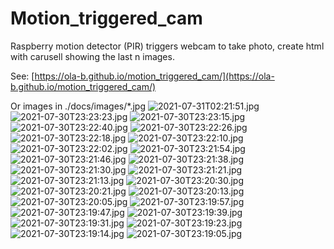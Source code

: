 # Motion_triggered_cam
Raspberry motion detector (PIR) triggers webcam to take photo, create html with carusell showing the last n images.

See: [https://ola-b.github.io/motion_triggered_cam/](https://ola-b.github.io/motion_triggered_cam/)


Or images in ./docs/images/*.jpg
![2021-07-31T02:21:51.jpg](https://github.com/Ola-B/motion_triggered_cam/blob/main/docs/images/2021-07-31T02:21:51.jpg "2021-07-31T02:21:51.jpg")
![2021-07-30T23:23:23.jpg](https://github.com/Ola-B/motion_triggered_cam/blob/main/docs/images/2021-07-30T23:23:23.jpg "2021-07-30T23:23:23.jpg")
![2021-07-30T23:23:15.jpg](https://github.com/Ola-B/motion_triggered_cam/blob/main/docs/images/2021-07-30T23:23:15.jpg "2021-07-30T23:23:15.jpg")
![2021-07-30T23:22:40.jpg](https://github.com/Ola-B/motion_triggered_cam/blob/main/docs/images/2021-07-30T23:22:40.jpg "2021-07-30T23:22:40.jpg")
![2021-07-30T23:22:26.jpg](https://github.com/Ola-B/motion_triggered_cam/blob/main/docs/images/2021-07-30T23:22:26.jpg "2021-07-30T23:22:26.jpg")
![2021-07-30T23:22:18.jpg](https://github.com/Ola-B/motion_triggered_cam/blob/main/docs/images/2021-07-30T23:22:18.jpg "2021-07-30T23:22:18.jpg")
![2021-07-30T23:22:10.jpg](https://github.com/Ola-B/motion_triggered_cam/blob/main/docs/images/2021-07-30T23:22:10.jpg "2021-07-30T23:22:10.jpg")
![2021-07-30T23:22:02.jpg](https://github.com/Ola-B/motion_triggered_cam/blob/main/docs/images/2021-07-30T23:22:02.jpg "2021-07-30T23:22:02.jpg")
![2021-07-30T23:21:54.jpg](https://github.com/Ola-B/motion_triggered_cam/blob/main/docs/images/2021-07-30T23:21:54.jpg "2021-07-30T23:21:54.jpg")
![2021-07-30T23:21:46.jpg](https://github.com/Ola-B/motion_triggered_cam/blob/main/docs/images/2021-07-30T23:21:46.jpg "2021-07-30T23:21:46.jpg")
![2021-07-30T23:21:38.jpg](https://github.com/Ola-B/motion_triggered_cam/blob/main/docs/images/2021-07-30T23:21:38.jpg "2021-07-30T23:21:38.jpg")
![2021-07-30T23:21:30.jpg](https://github.com/Ola-B/motion_triggered_cam/blob/main/docs/images/2021-07-30T23:21:30.jpg "2021-07-30T23:21:30.jpg")
![2021-07-30T23:21:21.jpg](https://github.com/Ola-B/motion_triggered_cam/blob/main/docs/images/2021-07-30T23:21:21.jpg "2021-07-30T23:21:21.jpg")
![2021-07-30T23:21:13.jpg](https://github.com/Ola-B/motion_triggered_cam/blob/main/docs/images/2021-07-30T23:21:13.jpg "2021-07-30T23:21:13.jpg")
![2021-07-30T23:20:30.jpg](https://github.com/Ola-B/motion_triggered_cam/blob/main/docs/images/2021-07-30T23:20:30.jpg "2021-07-30T23:20:30.jpg")
![2021-07-30T23:20:21.jpg](https://github.com/Ola-B/motion_triggered_cam/blob/main/docs/images/2021-07-30T23:20:21.jpg "2021-07-30T23:20:21.jpg")
![2021-07-30T23:20:13.jpg](https://github.com/Ola-B/motion_triggered_cam/blob/main/docs/images/2021-07-30T23:20:13.jpg "2021-07-30T23:20:13.jpg")
![2021-07-30T23:20:05.jpg](https://github.com/Ola-B/motion_triggered_cam/blob/main/docs/images/2021-07-30T23:20:05.jpg "2021-07-30T23:20:05.jpg")
![2021-07-30T23:19:57.jpg](https://github.com/Ola-B/motion_triggered_cam/blob/main/docs/images/2021-07-30T23:19:57.jpg "2021-07-30T23:19:57.jpg")
![2021-07-30T23:19:47.jpg](https://github.com/Ola-B/motion_triggered_cam/blob/main/docs/images/2021-07-30T23:19:47.jpg "2021-07-30T23:19:47.jpg")
![2021-07-30T23:19:39.jpg](https://github.com/Ola-B/motion_triggered_cam/blob/main/docs/images/2021-07-30T23:19:39.jpg "2021-07-30T23:19:39.jpg")
![2021-07-30T23:19:31.jpg](https://github.com/Ola-B/motion_triggered_cam/blob/main/docs/images/2021-07-30T23:19:31.jpg "2021-07-30T23:19:31.jpg")
![2021-07-30T23:19:23.jpg](https://github.com/Ola-B/motion_triggered_cam/blob/main/docs/images/2021-07-30T23:19:23.jpg "2021-07-30T23:19:23.jpg")
![2021-07-30T23:19:14.jpg](https://github.com/Ola-B/motion_triggered_cam/blob/main/docs/images/2021-07-30T23:19:14.jpg "2021-07-30T23:19:14.jpg")
![2021-07-30T23:19:05.jpg](https://github.com/Ola-B/motion_triggered_cam/blob/main/docs/images/2021-07-30T23:19:05.jpg "2021-07-30T23:19:05.jpg")
